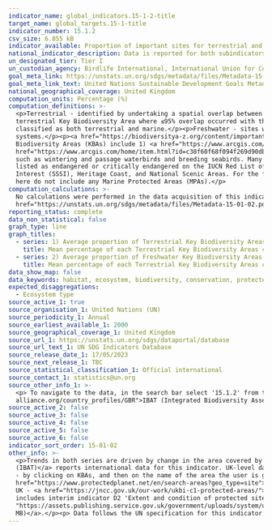 ```yaml
---
indicator_name: global_indicators.15-1-2-title
target_name: global_targets.15-1-title
indicator_number: 15.1.2
csv_size: 6.855 kB
indicator_available: Proportion of important sites for terrestrial and freshwater biodiversity that are covered by protected areas, by ecosystem type
national_indicator_description: Data is reported for both subindicators: (1) Average proportion of Terrestrial Key Biodiversity Areas (KBAs) covered by protected areas (%); (2) Average proportion of Freshwater Key Biodiversity Areas (KBAs) covered by protected areas (%)
un_designated_tier: Tier I
un_custodian_agency: Birdlife International, International Union for Conservation of Nature (ICUN), UN Environment World Conservation Monitoring Centre (UNEP-WCMC), UN Environment (UNEP)
goal_meta_link: https://unstats.un.org/sdgs/metadata/files/Metadata-15-01-02.pdf
goal_meta_link_text: United Nations Sustainable Development Goals Metadata (PDF 455 KB)
national_geographical_coverage: United Kingdom
computation_units: Percentage (%)
computation_definitions: >-
  <p>Terrestrial - identified by undertaking a spatial overlap between Key Biodiversity Area polygons and an ocean raster layer, Key Biodiversity Areas were classified as a
  terrestrial Key Biodiversity Area where ≤95% overlap occurred with the ocean layer. Thus, some sites were
  classified as both terrestrial and marine.</p><p>Freshwater - sites were classified as freshwater Key Biodiversity Areas if the resident species for which they were identified were documented in the <a href= "https://www.iucnredlist.org/">IUCN Red List</a> as dependent on ‘Inland Water’
  systems.</p><p><a href="https://biodiversitya-z.org/content/important-plant-areas-ipa">Key Biodiversity Area</a> - sites contributing significantly to the global persistence of biodiversity as described by <a href = "https://portals.iucn.org/library/node/46259">ICUN (2016)</a>. Key
  Biodiversity Areas (KBAs) include 1) <a href="https://www.arcgis.com/home/item.html?id=c38f60f68f094f269d90db26b1381837">Important Bird and Biodiversity Areas (IBAs)</a>, and 2) Alliance for Zero Extinction sites.</p><p><a
  href="https://www.arcgis.com/home/item.html?id=c38f60f68f094f269d90db26b1381837">Important Bird and Biodiversity Area (IBA)</a> - 'Selected on the basis of the bird numbers and species complements they hold. IBAs are particularly important for species that congregate in large numbers,
  such as wintering and passage waterbirds and breeding seabirds. Many sites have also been identified for species of global, and European/EU conservation concern.'</p><p>Alliance for Zero Extinction sites - Sites that contain '95% or more of the remaining population of one or more species
  listed as endangered or critically endangered on the IUCN Red List of Threatened Species'. There are currently no such sites in the UK.</p><p>Protected area - Protected areas include Nature Reserves, National Parks, Areas of Outstanding Natural Beauty (AONB), Sites of Special Scientific
  Interest (SSSI), Heritage Coast, and National Scenic Areas. For the full list of designations please see <a href="https://www.protectedplanet.net/country/GBR">Protected Planet</a>. Protected areas are taken from the World Database of Protected Areas (WDPA). Note that the data presented
  here do not include any Marine Protected Areas (MPAs).</p>
computation_calculations: >-
  No calculations were performed in the data acquisition of this indicator as appropriate data was readily available in the final format specified by this indicator. For detail on calculations made prior to acquisition see the <a
  href="https://unstats.un.org/sdgs/metadata/files/Metadata-15-01-02.pdf">global metadata</a>.
reporting_status: complete
data_non_statistical: false
graph_type: line
graph_titles:
  - series: 1) Average proportion of Terrestrial Key Biodiversity Areas (KBAs) covered by protected areas (%)
    title: Mean percentage of each Terrestrial Key Biodiversity Areas covered by protected areas (%)
  - series: 2) Average proportion of Freshwater Key Biodiversity Areas (KBAs) covered by protected areas (%)
    title: Mean percentage of each Terrestrial Key Biodiversity Areas covered by protected areas (%)
data_show_map: false
data_keywords: habitat, ecosystem, biodiversity, conservation, protected areas, terrestrial, freshwater
expected_disaggregations:
  - Ecosystem type
source_active_1: true
source_organisation_1: United Nations (UN)
source_periodicity_1: Annual
source_earliest_available_1: 2000
source_geographical_coverage_1: United Kingdom
source_url_1: https://unstats.un.org/sdgs/dataportal/database
source_url_text_1: UN SDG Indicators Database
source_release_date_1: 17/05/2023
source_next_release_1: TBC
source_statistical_classification_1: Official international
source_contact_1: statistics@un.org
source_other_info_1: >-
  <p> To navigate to the data, in the search bar select '15.1.2' from the Data Series, and 'United Kingdom of Great Britain and Northern Ireland' from Countries, then select 'Show results'.</p><p>Data for this indicator can also be found in the <a href="https://www.ibat-
  alliance.org/country_profiles/GBR">IBAT (Integrated Biodiversity Assessment Tool) UK Country Profile</a> under the Key Biodiversity Areas tab.</p><p>Please note that data on the different websites may not be updated at the same time so may give slightly different figures.</p>
source_active_2: false
source_active_3: false
source_active_4: false
source_active_5: false
source_active_6: false
indicator_sort_order: 15-01-02
other_info: >-
  <p>Trends in both series are driven by change in the area covered by Protected Areas. There is no change in the area coverd by Key Biodiversity Areas over the time period presented<p><a href="https://www.ibat-alliance.org/dashboard">The International Biodiversity Assessment Tool
  (IBAT)</a> reports international data for this indicator. UK-level data can be found in the Country Profiles, with further information included on Protected Area designation types, and IUCN management categories. IBAT gives the option to view individual KBAs and Protected Areas on a map
  - by clicking on KBAs, and then on the name of the area the user is given more information on why it is classed as a KBA, and the species present. By clicking on Protected Areas, and then on the name of the area, the user is taken to the individual area on <a
  href="https://www.protectedplanet.net/en/search-areas?geo_type=site">Protected Planet</a>. To use the map go to <a href="https://www.ibat-alliance.org/visual-data-map">Data Map</a> and make selections in Apply Layers.</p><p>The UK Biodiversity Indicators have related indicators for the
  UK - <a href="https://jncc.gov.uk/our-work/ukbi-c1-protected-areas/">C1 'Protected Areas'</a> includes 'Total extent of protected areas on land' (C1a), and 'Condition of areas/sites of Special Scientific Interest' (C1c).  The Outcome Indicator Framework for the 25 Year Environment Plan
  includes interim indicator D2 'Extent and condition of protected sites – land, water and sea', taken from the  <a href="https://www.gov.uk/government/statistics/england-biodiversity-indicators">England biodiversity indicators</a>. More information on D2 is presented in the <a href =
  "https://assets.publishing.service.gov.uk/government/uploads/system/uploads/attachment_data/file/992970/Outcome_Indicator_Framework_for_the_25_Year_Environment_Plan_2021_Update.pdf">Outcome Indicator Framework for the 25 Year Environment Plan - 2021 Update (PDF, 167 pp, 2.8
  MB)</a>.</p><p> Data follows the UN specification for this indicator. This indicator has been identified in collaboration with topic experts.
---
```

